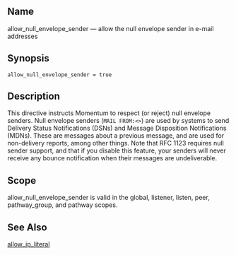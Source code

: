 <a name="conf.ref.allow_null_envelope_sender"></a>
## Name

allow_null_envelope_sender — allow the null envelope sender in e-mail addresses

## Synopsis

`allow_null_envelope_sender = true`

<a name="idp23510336"></a>
## Description

This directive instructs Momentum to respect (or reject) null envelope senders. Null envelope senders (`MAIL FROM:<>`) are used by systems to send Delivery Status Notifications (DSNs) and Message Disposition Notifications (MDNs). These are messages about a previous message, and are used for non-delivery reports, among other things. Note that RFC 1123 requires null sender support, and that if you disable this feature, your senders will never receive any bounce notification when their messages are undeliverable.

<a name="idp23513088"></a>
## Scope

allow_null_envelope_sender is valid in the global, listener, listen, peer, pathway_group, and pathway scopes.

<a name="idp23514992"></a>
## See Also

[allow_ip_literal](conf.ref.allow_ip_literal "allow_ip_literal")
